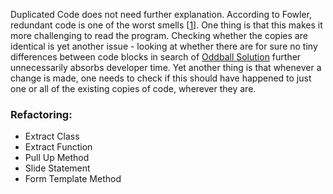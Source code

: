 
Duplicated Code does not need further explanation. According to Fowler, redundant code is one of the worst smells [[1](https://luzkan.github.io/smells/duplicated-code#sources)]. One thing is that this makes it more challenging to read the program. Checking whether the copies are identical is yet another issue - looking at whether there are for sure no tiny differences between code blocks in search of [Oddball Solution](https://luzkan.github.io/smells/oddball-solution) further unnecessarily absorbs developer time. Yet another thing is that whenever a change is made, one needs to check if this should have happened to just one or all of the existing copies of code, wherever they are.

### Refactoring:

- Extract Class
- Extract Function
- Pull Up Method
- Slide Statement
- Form Template Method

